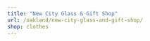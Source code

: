 ```yaml
---
title: "New City Glass & Gift Shop"
url: /oakland/new-city-glass-and-gift-shop/
shop: clothes
---
```

